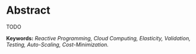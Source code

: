 Abstract
========

TODO

__Keywords:__ _Reactive Programming, Cloud Computing, Elasticity, Validation, Testing, Auto-Scaling, Cost-Minimization._
